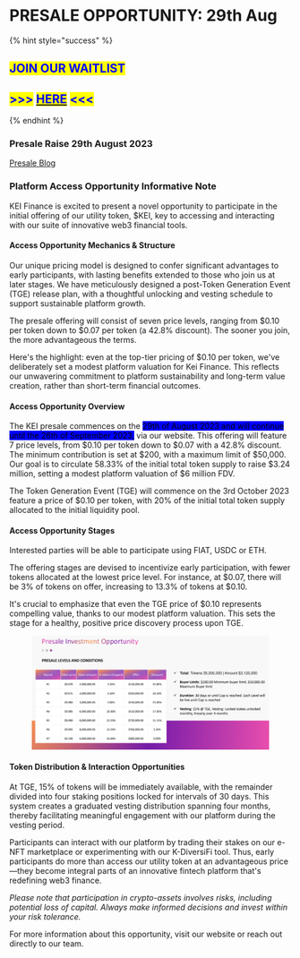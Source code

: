 # PRESALE OPPORTUNITY: 29th Aug

{% hint style="success" %}
## <mark style="color:blue;background-color:yellow;">**JOIN OUR WAITLIST**</mark>

## &#x20;<mark style="color:blue;background-color:yellow;">**>>>**</mark> [<mark style="color:blue;background-color:yellow;">**HERE**</mark>](https://kei-fi.norby.live/event/10e509d6-9b72-4df0-90b7-e04ca0ed24fc?utm\_source=o2MOMdET0VRmzrznotxaZ0G3EDo2\&utm\_medium=referral\&utm\_campaign=user\&utm\_content=shortlink) <mark style="color:blue;background-color:yellow;">**<<<**</mark>
{% endhint %}

### Presale Raise 29th August 2023

[Presale Blog](https://medium.com/@kei.fi/kei-finance-public-presale-a-unique-entry-into-the-future-of-decentralized-asset-management-aa6880fd86cc)

### Platform Access Opportunity Informative Note

KEI Finance is excited to present a novel opportunity to participate in the initial offering of our utility token, $KEI, key to accessing and interacting with our suite of innovative web3 financial tools.

#### Access Opportunity Mechanics & Structure

Our unique pricing model is designed to confer significant advantages to early participants, with lasting benefits extended to those who join us at later stages. We have meticulously designed a post-Token Generation Event (TGE) release plan, with a thoughtful unlocking and vesting schedule to support sustainable platform growth.

The presale offering will consist of seven price levels, ranging from $0.10 per token down to $0.07 per token (a 42.8% discount). The sooner you join, the more advantageous the terms.

Here's the highlight: even at the top-tier pricing of $0.10 per token, we've deliberately set a modest platform valuation for Kei Finance. This reflects our unwavering commitment to platform sustainability and long-term value creation, rather than short-term financial outcomes.

#### Access Opportunity Overview

The KEI presale commences on the <mark style="background-color:blue;">29th of August 2023 and will continue until the 26th of September 2023,</mark> via our website. This offering will feature 7 price levels, from $0.10 per token down to $0.07 with a 42.8% discount. The minimum contribution is set at $200, with a maximum limit of $50,000. Our goal is to circulate 58.33% of the initial total token supply to raise $3.24 million, setting a modest platform valuation of $6 million FDV.

The Token Generation Event (TGE) will commence on the 3rd October 2023 feature a price of $0.10 per token, with 20% of the initial total token supply allocated to the initial liquidity pool.

#### Access Opportunity Stages

Interested parties will be able to participate using FIAT, USDC or ETH.

The offering stages are devised to incentivize early participation, with fewer tokens allocated at the lowest price level. For instance, at $0.07, there will be 3% of tokens on offer, increasing to 13.3% of tokens at $0.10.

It's crucial to emphasize that even the TGE price of $0.10 represents compelling value, thanks to our modest platform valuation. This sets the stage for a healthy, positive price discovery process upon TGE.

<figure><img src="../.gitbook/assets/image (35).png" alt=""><figcaption></figcaption></figure>

#### Token Distribution & Interaction Opportunities

At TGE, 15% of tokens will be immediately available, with the remainder divided into four staking positions locked for intervals of 30 days. This system creates a graduated vesting distribution spanning four months, thereby facilitating meaningful engagement with our platform during the vesting period.

Participants can interact with our platform by trading their stakes on our e-NFT marketplace or experimenting with our K-DiversiFi tool. Thus, early participants do more than access our utility token at an advantageous price—they become integral parts of an innovative fintech platform that's redefining web3 finance.

_Please note that participation in crypto-assets involves risks, including potential loss of capital. Always make informed decisions and invest within your risk tolerance._

For more information about this opportunity, visit our website or reach out directly to our team.
